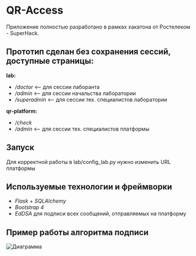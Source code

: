 # QR-Access
Приложение полностью разработано в рамках хакатона от Ростелеком - SuperHack.
## Прототип сделан без сохранения сессий, доступные страницы:
**lab:**
- */doctor*   <-- для сессии лаборанта
- */admin*  <-- для сессии начальства лаборатории
- */superadmin*  <-- для сессии тех. специалистов лаборатории

**qr-platform:**
- */check*
- */admin*  <-- для сессии тех. специалистов платформы
## Запуск
Для корректной работы в lab/config_lab.py нужно изменить URL платформы
## Используемые технологии и фреймворки
 - *Flask* + *SQLAlchemy*
 - *Bootstrap 4*
 - *EdDSA* для подписи всех сообщений, отправляемых на платформу
##  Пример работы алгоритма подписи
![Диаграмма](https://i.imgur.com/q7UkBSh.png)
